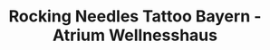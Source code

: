 ---
title: "Rocking Needles Tattoo Bayern - Atrium Wellnesshaus"
url: /fuerstenfeldbruck/rocking-needles-tattoo-bayern-atrium-wellnesshaus/
shop: Tattoo
---